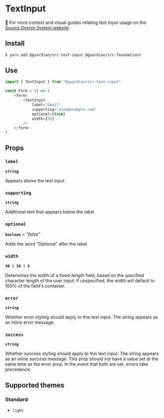# TextInput

📣 For more context and visual guides relating text input usage on the [Source Design System website](https://zeroheight.com/2a1e5182b/p/097455)

## Install

```sh
$ yarn add @guardian/src-text-input @guardian/src-foundations
```

## Use

```js
import { TextInput } from "@guardian/src-text-input"

const Form = () => (
    <form>
        <TextInput
            label="Email"
            supporting="alex@example.com"
            optional={true}
            width={30}
        />
    </form>
)
```

## Props

### `label`

**`string`**

Appears above the text input

### `supporting`

**`string`**

Additional text that appears below the label

### `optional`

**`boolean`** _= "false"_

Adds the word "Optional" after the label

### `width`

**`30 | 10 | 4`**

Determines the width of a fixed-length field, based on the specified character length of the user input. If unspecified,
the width will default to 100% of the field's container.

### `error`

**`string`**

Whether error styling should apply to this text input. The string appears as an inline error message.

### `success`

**`string`**

Whether success styling should apply to this text input. The string appears as an inline success message. This prop should not have a value set at the same time as the error prop. In the event that both are set, errors take precedence.

## Supported themes

### Standard

-   `light`
